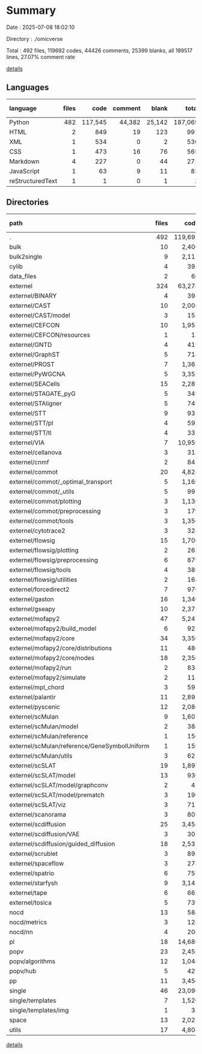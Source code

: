 # Summary

Date : 2025-07-08 18:02:10

Directory : ./omicverse

Total : 492 files,  119692 codes, 44426 comments, 25399 blanks, all 189517 lines, 27.07% comment rate

[details](details.md)

## Languages
| language | files | code | comment | blank | total | comment rate |
| :--- | ---: | ---: | ---: | ---: | ---: | ---: |
| Python | 482 | 117,545 | 44,382 | 25,142 | 187,069 | 27.41% |
| HTML | 2 | 849 | 19 | 123 | 991 | 2.19% |
| XML | 1 | 534 | 0 | 2 | 536 | 0.00% |
| CSS | 1 | 473 | 16 | 76 | 565 | 3.27% |
| Markdown | 4 | 227 | 0 | 44 | 271 | 0.00% |
| JavaScript | 1 | 63 | 9 | 11 | 83 | 12.50% |
| reStructuredText | 1 | 1 | 0 | 1 | 2 | 0.00% |

## Directories
| path | files | code | comment | blank | total | comment rate |
| :--- | ---: | ---: | ---: | ---: | ---: | ---: |
| . | 492 | 119,692 | 44,426 | 25,399 | 189,517 | 27.07% |
| bulk | 10 | 2,400 | 852 | 496 | 3,748 | 26.20% |
| bulk2single | 9 | 2,111 | 1,265 | 473 | 3,849 | 37.47% |
| cylib | 4 | 395 | 222 | 116 | 733 | 35.98% |
| data_files | 2 | 66 | 10 | 19 | 95 | 13.16% |
| externel | 324 | 63,274 | 21,658 | 14,422 | 99,354 | 25.50% |
| externel/BINARY | 4 | 398 | 306 | 143 | 847 | 43.47% |
| externel/CAST | 10 | 2,006 | 134 | 222 | 2,362 | 6.26% |
| externel/CAST/model | 3 | 153 | 16 | 43 | 212 | 9.47% |
| externel/CEFCON | 10 | 1,955 | 432 | 432 | 2,819 | 18.10% |
| externel/CEFCON/resources | 1 | 12 | 8 | 5 | 25 | 40.00% |
| externel/GNTD | 4 | 419 | 52 | 147 | 618 | 11.04% |
| externel/GraphST | 5 | 718 | 85 | 212 | 1,015 | 10.59% |
| externel/PROST | 7 | 1,362 | 402 | 307 | 2,071 | 22.79% |
| externel/PyWGCNA | 5 | 3,352 | 1,178 | 535 | 5,065 | 26.00% |
| externel/SEACells | 15 | 2,287 | 1,015 | 707 | 4,009 | 30.74% |
| externel/STAGATE_pyG | 5 | 349 | 168 | 79 | 596 | 32.50% |
| externel/STAligner | 5 | 749 | 291 | 198 | 1,238 | 27.98% |
| externel/STT | 9 | 932 | 816 | 228 | 1,976 | 46.68% |
| externel/STT/pl | 4 | 593 | 646 | 124 | 1,363 | 52.14% |
| externel/STT/tl | 4 | 335 | 170 | 103 | 608 | 33.66% |
| externel/VIA | 7 | 10,959 | 1,601 | 2,181 | 14,741 | 12.75% |
| externel/cellanova | 3 | 318 | 19 | 89 | 426 | 5.64% |
| externel/cnmf | 2 | 845 | 479 | 260 | 1,584 | 36.18% |
| externel/commot | 20 | 4,828 | 2,038 | 714 | 7,580 | 29.68% |
| externel/commot/_optimal_transport | 5 | 1,166 | 439 | 188 | 1,793 | 27.35% |
| externel/commot/_utils | 5 | 992 | 195 | 125 | 1,312 | 16.43% |
| externel/commot/plotting | 3 | 1,130 | 406 | 185 | 1,721 | 26.43% |
| externel/commot/preprocessing | 3 | 179 | 119 | 22 | 320 | 39.93% |
| externel/commot/tools | 3 | 1,356 | 878 | 192 | 2,426 | 39.30% |
| externel/cytotrace2 | 3 | 324 | 34 | 116 | 474 | 9.50% |
| externel/flowsig | 15 | 1,700 | 371 | 779 | 2,850 | 17.91% |
| externel/flowsig/plotting | 2 | 262 | 0 | 98 | 360 | 0.00% |
| externel/flowsig/preprocessing | 6 | 879 | 128 | 372 | 1,379 | 12.71% |
| externel/flowsig/tools | 4 | 389 | 232 | 226 | 847 | 37.36% |
| externel/flowsig/utilities | 2 | 164 | 8 | 81 | 253 | 4.65% |
| externel/forcedirect2 | 7 | 970 | 259 | 250 | 1,479 | 21.07% |
| externel/gaston | 16 | 1,340 | 310 | 441 | 2,091 | 18.79% |
| externel/gseapy | 10 | 2,375 | 1,244 | 445 | 4,064 | 34.37% |
| externel/mofapy2 | 47 | 5,247 | 3,438 | 1,782 | 10,467 | 39.59% |
| externel/mofapy2/build_model | 6 | 925 | 496 | 367 | 1,788 | 34.90% |
| externel/mofapy2/core | 34 | 3,356 | 2,578 | 1,149 | 7,083 | 43.44% |
| externel/mofapy2/core/distributions | 11 | 486 | 1,042 | 144 | 1,672 | 68.19% |
| externel/mofapy2/core/nodes | 18 | 2,350 | 1,260 | 831 | 4,441 | 34.90% |
| externel/mofapy2/run | 2 | 838 | 322 | 236 | 1,396 | 27.76% |
| externel/mofapy2/simulate | 2 | 113 | 36 | 24 | 173 | 24.16% |
| externel/mpl_chord | 3 | 593 | 141 | 175 | 909 | 19.21% |
| externel/palantir | 11 | 2,895 | 2,169 | 606 | 5,670 | 42.83% |
| externel/pyscenic | 12 | 2,086 | 745 | 427 | 3,258 | 26.32% |
| externel/scMulan | 9 | 1,605 | 155 | 327 | 2,087 | 8.81% |
| externel/scMulan/model | 2 | 384 | 4 | 89 | 477 | 1.03% |
| externel/scMulan/reference | 1 | 150 | 106 | 55 | 311 | 41.41% |
| externel/scMulan/reference/GeneSymbolUniform | 1 | 150 | 106 | 55 | 311 | 41.41% |
| externel/scMulan/utils | 3 | 625 | 7 | 24 | 656 | 1.11% |
| externel/scSLAT | 19 | 1,893 | 1,019 | 280 | 3,192 | 34.99% |
| externel/scSLAT/model | 13 | 930 | 521 | 153 | 1,604 | 35.91% |
| externel/scSLAT/model/graphconv | 2 | 45 | 15 | 11 | 71 | 25.00% |
| externel/scSLAT/model/prematch | 3 | 190 | 91 | 26 | 307 | 32.38% |
| externel/scSLAT/viz | 3 | 715 | 313 | 81 | 1,109 | 30.45% |
| externel/scanorama | 3 | 809 | 210 | 158 | 1,177 | 20.61% |
| externel/scdiffusion | 25 | 3,454 | 794 | 711 | 4,959 | 18.69% |
| externel/scdiffusion/VAE | 3 | 301 | 109 | 66 | 476 | 26.59% |
| externel/scdiffusion/guided_diffusion | 18 | 2,531 | 646 | 534 | 3,711 | 20.33% |
| externel/scrublet | 3 | 893 | 35 | 234 | 1,162 | 3.77% |
| externel/spaceflow | 3 | 278 | 188 | 41 | 507 | 40.34% |
| externel/spatrio | 6 | 757 | 322 | 144 | 1,223 | 29.84% |
| externel/starfysh | 9 | 3,142 | 913 | 850 | 4,905 | 22.52% |
| externel/tape | 6 | 662 | 69 | 130 | 861 | 9.44% |
| externel/tosica | 5 | 739 | 166 | 71 | 976 | 18.34% |
| nocd | 13 | 588 | 393 | 150 | 1,131 | 40.06% |
| nocd/metrics | 3 | 124 | 110 | 30 | 264 | 47.01% |
| nocd/nn | 4 | 206 | 83 | 47 | 336 | 28.72% |
| pl | 18 | 14,680 | 4,321 | 2,235 | 21,236 | 22.74% |
| popv | 23 | 2,453 | 1,055 | 430 | 3,938 | 30.07% |
| popv/algorithms | 12 | 1,046 | 349 | 196 | 1,591 | 25.02% |
| popv/hub | 5 | 427 | 260 | 75 | 762 | 37.85% |
| pp | 11 | 3,456 | 1,437 | 625 | 5,518 | 29.37% |
| single | 46 | 23,096 | 7,617 | 5,078 | 35,791 | 24.80% |
| single/templates | 7 | 1,520 | 134 | 258 | 1,912 | 8.10% |
| single/templates/img | 1 | 32 | 0 | 15 | 47 | 0.00% |
| space | 13 | 2,021 | 2,579 | 399 | 4,999 | 56.07% |
| utils | 17 | 4,804 | 2,935 | 884 | 8,623 | 37.92% |

[details](details.md)